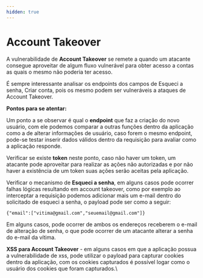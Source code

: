 ```yaml
---
hidden: true
---
```


# Account Takeover

A vulnerabilidade de **Account Takeover** se remete a quando um atacante consegue aproveitar de algum fluxo vulnerável para obter acesso a contas as quais o mesmo não poderia ter acesso.



É sempre interessante analisar os endpoints dos campos de Esqueci a senha, Criar conta, pois os mesmo podem ser vulneráveis a ataques de Account Takeover.



**Pontos para se atentar:**



Um ponto a se observar é qual o **endpoint** que faz a criação do novo usuário, com ele podemos comparar a outras funções dentro da aplicação como a de alterar informações de usuário, caso forem o mesmo endpoint, pode-se testar inserir dados válidos dentro da requisição para avaliar como a aplicação responde.

Verificar se existe **token** neste ponto, caso não haver um token, um atacante pode aproveitar para realizar as ações não autorizadas e por não haver a existência de um token suas ações serão aceitas pela aplicação.



Verificar o mecanismo de **Esqueci a senha**, em alguns casos pode ocorrer falhas lógicas resultando em account takeover, como por exemplo ao interceptar a requisição podemos adicionar mais um e-mail dentro do solicitado de esqueci a senha, o payload pode ser como a seguir:

```
{"email":["vitima@gmail.com","seuemail@gmail.com"]}
```

Em alguns casos, pode ocorrer de ambos os endereços receberem o e-mail de alteração de senha, o que pode ocorrer de um atacante alterar a senha do e-mail da vítima.



**XSS para Account Takeover** - em alguns casos em que a aplicação possua a vulnerabilidade de xss, pode utilizar o payload para capturar cookies dentro da aplicação, com os cookies capturados é possível logar como o usuário dos cookies que foram capturados.\




